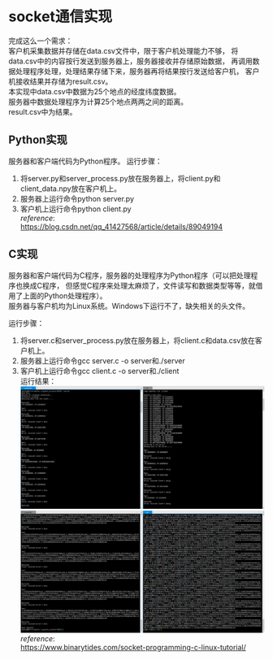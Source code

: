 # socket通信实现    
完成这么一个需求：  
客户机采集数据并存储在data.csv文件中，限于客户机处理能力不够，
将data.csv中的内容按行发送到服务器上，服务器接收并存储原始数据，
再调用数据处理程序处理，处理结果存储下来，服务器再将结果按行发送给客户机，
客户机接收结果并存储为result.csv。  
本实现中data.csv中数据为25个地点的经度纬度数据。  
服务器中数据处理程序为计算25个地点两两之间的距离。  
result.csv中为结果。
## Python实现  
服务器和客户端代码为Python程序。
运行步骤：  
  1. 将server.py和server_process.py放在服务器上，将client.py和client_data.npy放在客户机上。  
  2. 服务器上运行命令python server.py  
  3. 客户机上运行命令python client.py  
*reference*:  
https://blog.csdn.net/qq_41427568/article/details/89049194  
## C实现  
服务器和客户端代码为C程序，服务器的处理程序为Python程序（可以把处理程序也换成C程序，
但感觉C程序来处理太麻烦了，文件读写和数据类型等等，就借用了上面的Python处理程序）。  
服务器与客户机均为Linux系统。Windows下运行不了，缺失相关的头文件。  

运行步骤：  
  1. 将server.c和server_process.py放在服务器上，将client.c和data.csv放在客户机上。  
  2. 服务器上运行命令gcc server.c -o server和./server  
  3. 客户机上运行命令gcc client.c -o server和./client  
运行结果：  
![运行结果1](./assets/c_1.png)  
![运行结果2](./assets/c_2.png)  
*reference*:  
https://www.binarytides.com/socket-programming-c-linux-tutorial/  
